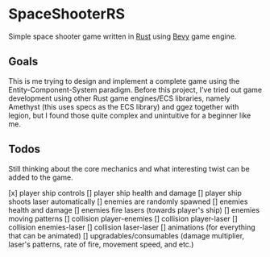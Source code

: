 # SpaceShooterRS

Simple space shooter game written in [Rust](https://www.rust-lang.org) using [Bevy](https://bevyengine.org) game engine.

## Goals

This is me trying to design and implement a complete game using the Entity-Component-System paradigm. Before this project, I've tried out game development using other Rust game engines/ECS libraries, namely Amethyst (this uses specs as the ECS library) and ggez together with legion, but I found those quite complex and unintuitive for a beginner like me.

## Todos

Still thinking about the core mechanics and what interesting twist can be added to the game.

[x] player ship controls
[]  player ship health and damage
[]  player ship shoots laser automatically
[]  enemies are randomly spawned
[]  enemies health and damage
[]  enemies fire lasers (towards player's ship)
[]  enemies moving patterns
[]  collision player-enemies
[]  collision player-laser
[]  collision enemies-laser
[]  collision laser-laser
[]  animations (for everything that can be animated)
[]  upgradables/consumables (damage multiplier, laser's patterns, rate of fire, movement speed, and etc.)
